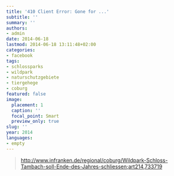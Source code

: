 ```yaml
---
title: '410 Client Error: Gone for ...'
subtitle: ''
summary: ''
authors:
- admin
date: 2014-06-18
lastmod: 2014-06-18 13:11:48+02:00
categories:
- facebook
tags:
- schlossparks
- wildpark
- naturschutzgebiete
- tiergehege
- coburg
featured: false
image:
  placement: 1
  caption: ''
  focal_point: Smart
  preview_only: true
slug: ''
year: 2014
languages:
- empty
---
```


> http://www.infranken.de/regional/coburg/Wildpark-Schloss-Tambach-soll-Ende-des-Jahres-schliessen;art214,733719